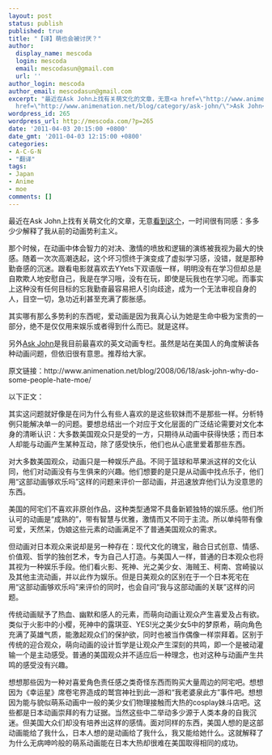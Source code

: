 ```yaml
---
layout: post
status: publish
published: true
title: "【译】萌也会被讨厌？"
author:
  display_name: mescoda
  login: mescoda
  email: mescodasun@gmail.com
  url: ''
author_login: mescoda
author_email: mescodasun@gmail.com
excerpt: "最近在Ask John上找有关萌文化的文章，无意<a href=\"http://www.animenation.net/blog/2008/06/18/ask-john-why-do-some-people-hate-moe/\">看到这个</a>，一时间很有同感：多多少少解释了我从前的动画势利主义。\r\n\r\n那个时候，在动画中体会智力的对决、激情的喷放和逻辑的演练被我视为最大的快感。随着一次次高潮迭起，这个坏习惯终于演变成了虚拟学习感，没错，就是那种勤奋感的沉迷。跟看电影就喜欢去YYets下双语版一样，明明没有在学习但却总是自欺欺人地安慰自己，我是在学习哦，没有在玩，即使是玩我也在学习呢。而事实上这种没有任何目标的忘我勤奋最容易把人引向歧途，成为一个无法审视自身的人，目空一切，急功近利甚至充满了膨胀感。\r\n\r\n其实哪有那么多势利的东西呢，爱动画是因为我真心认为她是生命中极为宝贵的一部分，绝不是仅仅用来娱乐或者得到什么而已。就是这样。\r\n\r\n另外<a
  href=\"http://www.animenation.net/blog/category/ask-john/\">Ask John</a>是我目前最喜欢的英文动画专栏。虽然是站在美国人的角度解读各种动画问题，但依旧很有意思。推荐给大家。\r\n\r\n"
wordpress_id: 265
wordpress_url: http://mescoda.com/?p=265
date: '2011-04-03 20:15:00 +0800'
date_gmt: '2011-04-03 12:15:00 +0800'
categories:
- A-C-G-N
- "翻译"
tags:
- Japan
- Anime
- moe
comments: []
---
```

<p>最近在Ask John上找有关萌文化的文章，无意<a href="http://www.animenation.net/blog/2008/06/18/ask-john-why-do-some-people-hate-moe/">看到这个</a>，一时间很有同感：多多少少解释了我从前的动画势利主义。</p>
<p>那个时候，在动画中体会智力的对决、激情的喷放和逻辑的演练被我视为最大的快感。随着一次次高潮迭起，这个坏习惯终于演变成了虚拟学习感，没错，就是那种勤奋感的沉迷。跟看电影就喜欢去YYets下双语版一样，明明没有在学习但却总是自欺欺人地安慰自己，我是在学习哦，没有在玩，即使是玩我也在学习呢。而事实上这种没有任何目标的忘我勤奋最容易把人引向歧途，成为一个无法审视自身的人，目空一切，急功近利甚至充满了膨胀感。</p>
<p>其实哪有那么多势利的东西呢，爱动画是因为我真心认为她是生命中极为宝贵的一部分，绝不是仅仅用来娱乐或者得到什么而已。就是这样。</p>
<p>另外<a href="http://www.animenation.net/blog/category/ask-john/">Ask John</a>是我目前最喜欢的英文动画专栏。虽然是站在美国人的角度解读各种动画问题，但依旧很有意思。推荐给大家。</p>
<p><a id="more"></a><a id="more-265"></a></p>
<p>原文链接：http://www.animenation.net/blog/2008/06/18/ask-john-why-do-some-people-hate-moe/</p>
<p>以下正文：</p>
<p>其实这问题就好像是在问为什么有些人喜欢的是这些软妹而不是那些一样。分析特例只能解决单一的问题。要想总结出一个对应于文化层面的广泛结论需要对文化本身的清晰认识：大多数美国观众只是受的一方，只期待从动画中获得快感；而日本人却能与动画产生某种互动，除了感受快乐，他们也从心底里爱着那些东西。</p>
<p>对大多数美国观众，动画只是一种娱乐产品。不同于篮球和苹果派这样的文化认同，他们对动画没有与生俱来的兴趣。他们想要的是只是从动画中找点乐子，他们用“这部动画够欢乐吗”这样的问题来评价一部动画，并迅速放弃他们认为没意思的东西。</p>
<p>美国的阿宅们不喜欢非原创作品，这种类型通常不具备新颖独特的娱乐感。他们所认可的动画是“成熟的”，带有智慧与优雅，激情而又不同于主流。所以单纯带有像可爱，天然呆，伪娘这些元素的动画满足不了普通美国观众的需求。</p>
<p>但动画对日本观众来说却是另一种存在：现代文化的瑰宝，融合日式创意、情感、价值观、哲学的独创艺术，专为自己人打造。与美国人一样，普通的日本观众也将其视为一种娱乐手段。他们看火影、死神、光之美少女、海贼王、柯南、宫崎骏以及其他主流动画，并以此作为娱乐。但是日美观众的区别在于一个日本死宅在用“这部动画够欢乐吗”来评价的同时，也会自问“我与这部动画的关联”这样的问题。</p>
<p>传统动画赋予了热血、幽默和感人的元素，而萌向动画让观众产生喜爱及占有欲。类似于火影中的小樱，死神中的露琪亚、YES!光之美少女5中的梦原希，萌向角色充满了英雄气质，能激起观众们的保护欲，同时也被当作偶像一样崇拜着。区别于传统的迎合观众，萌向动画的设计哲学是让观众产生深刻的共鸣，即一个是被动灌输一个是主动感受。普通的美国观众并不适应后一种理念，也对这种与动画产生共鸣的感受没有兴趣。</p>
<p>想想那些因为一种对喜爱角色责任感之类奇怪东西而购买大量周边的阿宅吧。想想因为《幸运星》席卷宅界造成的鹫宫神社到此一游和“我老婆泉此方”事件吧。想想因为能与貌似萌系动画中一般的美少女们物理接触而大热的cosplay妹斗店吧。这些都是日本动画崇拜的有力证据。当然这些中二举动多少源于人类本身的自我沉迷。但美国大众们却没有培养出这样的感情。面对同样的东西，美国人想的是这部动画能给了我什么，日本人想的是动画给了我什么，我又能给她什么。这就解释了为什么无病呻吟般的萌系动画能在日本大热却很难在美国取得相同的成功。</p>
